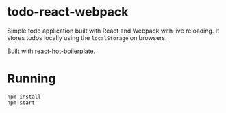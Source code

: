 # todo-react-webpack
Simple todo application built with React and Webpack with live reloading. It stores todos locally using the `localStorage` on browsers.

Built with [react-hot-boilerplate](https://github.com/gaearon/react-hot-boilerplate).

# Running
```
npm install
npm start
```
